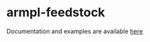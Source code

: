 # armpl-feedstock

Documentation and examples are available [here](https://developer.arm.com/tools-and-software/server-and-hpc/compile/arm-compiler-for-linux/resources/get-started/armpl-get-started/compile-an-example)
